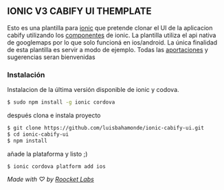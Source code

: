 ## IONIC V3 CABIFY UI THEMPLATE

Esto es una plantilla para [ionic](http://ionicframework.com/) que pretende clonar el UI de la aplicacion cabify utilizando los [componentes](http://ionicframework.com/docs/components/) de ionic. La plantilla utiliza el api nativa de googlemaps por lo que solo funcioná en ios/android. 
La única finalidad de esta plantilla es servir a modo de ejemplo. Todas las [aportaciones](https://github.com/luisbahamonde/ionic-cabify-ui/pulls) y sugerencias seran bienvenidas

### Instalación

Instalacion de la última versión disponible de ionic y codova.

```bash
$ sudo npm install -g ionic cordova

```

después clona e instala proyecto

```bash
$ git clone https://github.com/luisbahamonde/ionic-cabify-ui.git
$ cd ionic-cabify-ui
$ npm install
```

añade la plataforma y listo ;)

```bash
$ ionic cordova platform add ios
```

*Made with ♡ by [Roocket Labs](https://roocket.io)*



